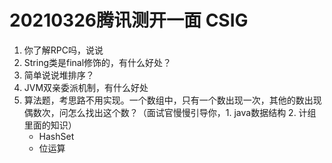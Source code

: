 # 20210326腾讯测开一面 CSIG

1. 你了解RPC吗，说说
2. String类是final修饰的，有什么好处？
3. 简单说说堆排序？
4. JVM双亲委派机制，有什么好处
5. 算法题，考思路不用实现。一个数组中，只有一个数出现一次，其他的数出现偶数次，问怎么找出这个数？（面试官慢慢引导你，1. java数据结构 2. 计组里面的知识）
   + HashSet
   + 位运算
